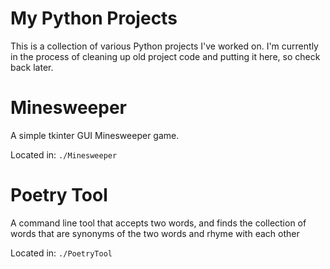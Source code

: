 # My Python Projects

This is a collection of various Python projects I've worked on. I'm currently in the process of cleaning up old project code and putting it here, so check back later.

# Minesweeper

A simple tkinter GUI Minesweeper game.

Located in: `./Minesweeper`

# Poetry Tool

A command line tool that accepts two words, and finds the collection of words that are synonyms of the two words and rhyme with each other

Located in: `./PoetryTool`
